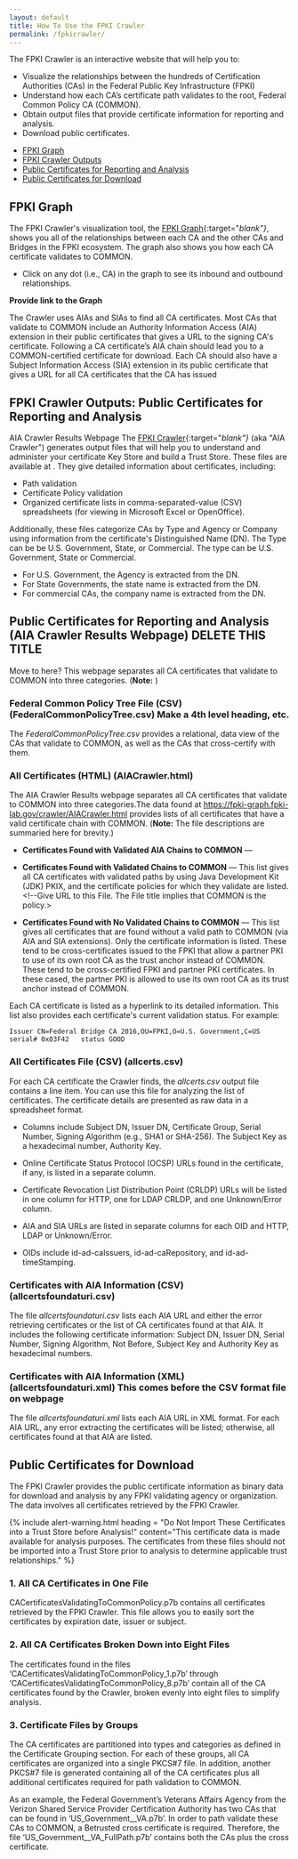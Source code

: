 ```yaml
---
layout: default 
title: How To Use the FPKI Crawler
permalink: /fpkicrawler/
---
```


The FPKI Crawler is an interactive website that will help you to:

* Visualize the relationships between the hundreds of Certification Authorities (CAs) in the Federal Public Key Infrastructure (FPKI)
* Understand how each CA’s certificate path validates to the root, Federal Common Policy CA (COMMON).<!--I don't see that the Graph shows you how each CA validates to COMMON.--> 
* Obtain output files that provide certificate information for reporting and analysis.
* Download public certificates.

<!--This intro didn't fully encapsulate all that the FPKI Crawler does, so I added the rest--hopefully correct. -->  
<!--This is a TOC for reader navigation--LaChelle prefers.-->
* [FPKI Graph](#fpki-graph)
* [FPKI Crawler Outputs](#fpki-crawler-outputs)
* [Public Certificates for Reporting and Analysis](#public-certificates-for-reporting-and-analysis)
* [Public Certificates for Download](#public-certificates-for-download)

## FPKI Graph

The FPKI Crawler's visualization tool, the [FPKI Graph](https://fpki-graph.fpki-lab.gov/){:target="_blank"}_, shows you all of the relationships between each CA and the other CAs and Bridges in the FPKI ecosystem. The graph also shows you how each CA certificate validates to COMMON. <!--How does the graph show a CA's validation path to COMMON? I don't see that on the Graph when I click on a CA. Do Bridges show up as dot relationships also? Does it show the CAs that cross-certify with each each other, as mentioned in Federal Common Tree File below?-->

* Click on any dot (i.e., CA) in the graph to see its inbound and outbound relationships. 

**Provide link to the Graph**

<!--This paragraph doesn't seem to relate to the Graph but to finding public certificate links via URLs. Doesn't flow from previous paragraph. Move to a certificate section?-->The Crawler uses AIAs and SIAs to find all CA certificates. Most CAs that validate to COMMON include an Authority Information Access (AIA) extension in their public certificates that gives a URL to the signing CA's certificate. Following a CA certificate’s AIA chain should lead you to a COMMON-certified certificate for download.<!--Download is the objective?--> Each CA should also have a Subject Information Access (SIA) extension in its public certificate that gives a URL for all CA certificates that the CA has issued<!--CA certificates issues by the CA? The Crawler won't be able to find all CAs if they don't have AIA and SIA extensions.  What happens then?-->

## FPKI Crawler Outputs:  Public Certificates for Reporting and Analysis

AIA Crawler Results Webpage The [FPKI Crawler](https://fpki-graph.fpki-lab.gov/crawler/){:target="_blank"}_ (aka "AIA Crawler") generates output files that will help you to understand and administer your certificate Key Store and build a Trust Store. These files are available at . They give detailed information about certificates, including:

* Path validation
* Certificate Policy validation
* Organized certificate lists in comma-separated-value (CSV) spreadsheets (for viewing in Microsoft Excel or OpenOffice)<!--The files are in different formats--csv, html, xml, etc.-->. 

<!--Digression and deeper details. May need to move this to somewhere below.-->Additionally, these files categorize CAs by Type and Agency or Company using information from the certificate's Distinguished Name (DN). The Type can be be U.S. Government, State, or Commercial. The type can be U.S. Government, State or Commercial. <!--Can be = This is only an example? There are other Types?-->

* For U.S. Government, the Agency is extracted from the DN. 
* For State Governments, the state name is extracted from the DN. 
* For commercial CAs, the company name is extracted from the DN.

## Public Certificates for Reporting and Analysis (AIA Crawler Results Webpage) **DELETE THIS TITLE**

Move to here?  This webpage separates all CA certificates that validate to COMMON into three categories. (**Note:** )


### Federal Common Policy Tree File (CSV) (FederalCommonPolicyTree.csv)  **Make a 4th level heading, etc.**

The _FederalCommonPolicyTree.csv_ provides a relational, data view of <!--All?-->the CAs that validate to COMMON, as well as the CAs that cross-certify with them. <!--If All, then this is also an All Certificates output file and summary 3 bullets below belong above this section.-->

### All Certificates (HTML) (AIACrawler.html)

<!--Real Description: "Crawler Output as HTML
Lists Certificate Paths to Common Policy and **Validating Policies**"-->

The AIA Crawler Results webpage separates all CA certificates that validate to COMMON into three categories.The data found at https://fpki-graph.fpki-lab.gov/crawler/AIACrawler.html provides lists of all certificates that have a valid certificate chain with COMMON.  <!--Third one below is those that do NOT validate to COMMON.--> (**Note:** The file descriptions are summaried here for brevity.)

* **Certificates Found with Validated AIA Chains to COMMON** &mdash; <!--What is the file format? Other Files give the format.>This list gives all CA certificates with validated paths to COMMON. <!--Give URL to this File. The File title implies that COMMON is the policy.-->

* **Certificates Found with Validated Chains to COMMON** &mdash; This list gives all CA certificates with validated paths by using Java Development Kit (JDK) PKIX, and the certificate policies for which they validate are listed.  <!--Give URL to this File. The File title implies that COMMON is the policy.> 

* **Certificates Found with No Validated Chains to COMMON** &mdash; This list gives all certificates that are found without a valid path to COMMON (via AIA and SIA extensions). Only the certificate information is listed. These tend to be cross-certificates issued to the FPKI that allow a partner PKI to use of its own root CA as the trust anchor instead of COMMON.<!--Explain how cross-certificates can be issued to the whole FPKI itself. Meaning is cross-certificates between FPKI CAs and partner PKI CAs?--> These tend to be cross-certified FPKI and partner PKI certificates. In these cased, the partner PKI is allowed to use its own root CA as its trust anchor instead of COMMON.

Each CA certificate is listed as a hyperlink to its detailed information. <!--Aren't those above in other lists also hyperlinked? Not stated in those cases.-->This list also provides each certificate's current validation status. For example:

   ```
Issuer CN=Federal Bridge CA 2016,OU=FPKI,O=U.S. Government,C=US serial# 0x03F42   status GOOD
   ```

<!--XML format output file should come here - order on webpage shows this precedes CSV file.-->
### All Certificates File (CSV) (allcerts.csv)

For each CA certificate the Crawler finds, the _allcerts.csv_ output file contains a line item. You can use this file for analyzing the list of certificates. The certificate details are presented as raw data in a spreadsheet format. 

* Columns include Subject DN, Issuer DN, Certificate Group, Serial Number, Signing Algorithm (e.g., SHA1 or SHA-256). The Subject Key as a hexadecimal number, Authority Key.

* Online Certificate Status Protocol (OCSP) URLs found in the certificate<!--Will also be in an AIA or SIA extension?-->, if any, is listed in a separate column. 

* Certificate Revocation List Distribution Point (CRLDP) URLs will be listed in one column for HTTP, one for LDAP CRLDP, and one Unknown/Error column.

* AIA and SIA URLs are listed in separate columns for each OID and HTTP, LDAP or Unknown/Error. 

* OIDs include id-ad-caIssuers, id-ad-caRepository, and id-ad-timeStamping.

### Certificates with AIA Information (CSV) (allcertsfoundaturi.csv)

The file _allcertsfoundaturi.csv_ lists each AIA URL and either the error retrieving certificates or the list of CA certificates found at that AIA. It includes the following certificate information: Subject DN, Issuer DN, Serial Number, Signing Algorithm, Not Before, Subject Key and Authority Key as hexadecimal numbers.

### Certificates with AIA Information (XML) (allcertsfoundaturi.xml)   **This comes before the CSV format file on webpage**

The file _allcertsfoundaturi.xml_ lists each AIA URL in XML format. For each AIA URL, any error extracting the certificates will be listed; otherwise, all certificates found at that AIA are listed.

## Public Certificates for Download

The FPKI Crawler provides the public certificate information as binary data for download and analysis by any FPKI validating agency or organization. The data involves all certificates retrieved by the FPKI Crawler.

<!--This will be an alert warning box on the IDM.gov webpage.-->
{% include alert-warning.html heading = "Do Not Import These Certificates into a Trust Store before Analysis!" content="This certificate data is made available for analysis purposes. The certificates from these files should not be imported into a Trust Store prior to analysis to determine applicable trust relationships." %}

### 1. All CA Certificates in One File

CACertificatesValidatingToCommonPolicy.p7b contains all certificates retrieved by the FPKI Crawler. This file allows you to easily sort the certificates by expiration date, issuer or subject. 

### 2. All CA Certificates Broken Down into Eight Files

The certificates found in the files ‘CACertificatesValidatingToCommonPolicy_1.p7b’ through ‘CACertificatesValidatingToCommonPolicy_8.p7b’ contain all of the CA certificates found by the Crawler, broken evenly into eight files to simplify analysis.

### 3. Certificate Files by Groups

The CA certificates are partitioned into types and categories as defined in the Certificate Grouping section. For each of these groups, all CA certificates are organized into a single PKCS#7 file. In addition, another PKCS#7 file is generated containing all of the CA certificates plus all additional certificates required for path validation to COMMON.

As an example, the Federal Government’s Veterans Affairs Agency from the Verizon Shared Service Provider Certification Authority has two CAs that can be found in ‘US_Government__VA.p7b’. In order to path validate these CAs to COMMON, a Betrusted cross certificate is required. Therefore, the file ‘US_Government__VA_FullPath.p7b’ contains both the CAs plus the cross certificate.
